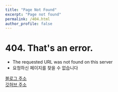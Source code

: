 ```yaml
---
title: "Page Not Found"
excerpt: "Page not found"
permalink: /404.html
author_profile: false
---
```


# 404. That's an error.
- The requested URL was not found on this server
- 요청하신 페이지를 찾을 수 없습니다

[블로그 주소](https://nuyhc.github.io/)  
[깃허브 주소](https://github.com/nuyhc)